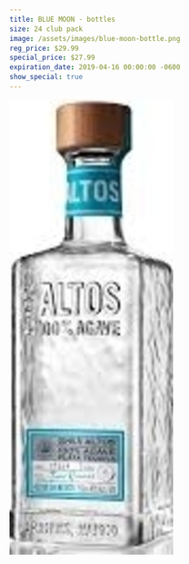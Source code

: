 ```yaml
---
title: BLUE MOON - bottles
size: 24 club pack
image: /assets/images/blue-moon-bottle.png
reg_price: $29.99
special_price: $27.99
expiration_date: 2019-04-16 00:00:00 -0600
show_special: true
---
```


![](/assets/images/versions/olmeca-2-1---x----288-800x---.jpg)